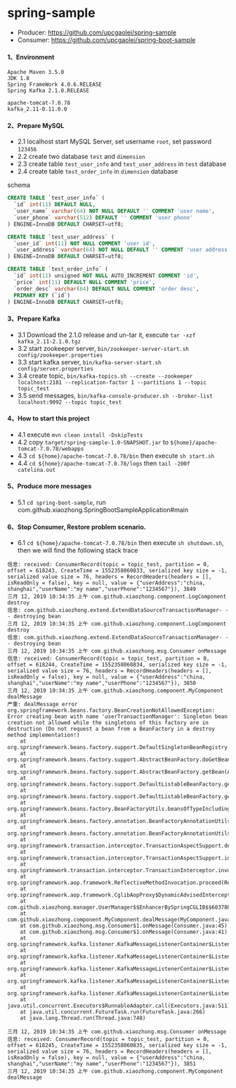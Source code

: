 # spring-sample
* Producer: https://github.com/upcgaolei/spring-sample
* Consumer: https://github.com/upcgaolei/spring-boot-sample

#### 1、Environment
```
Apache Maven 3.5.0
JDK 1.8
Spring FrameWork 4.0.6.RELEASE
Spring Kafka 2.1.0.RELEASE

apache-tomcat-7.0.78
kafka_2.11-0.11.0.0
```

#### 2、Prepare MySQL
* 2.1 localhost start MySQL Server, set username `root`, set password `123456`
* 2.2 create two database `test` and `dimension`
* 2.3 create table `test_user_info` and `test_user_address` in `test` database
* 2.4 create table `test_order_info` in `dimension` database

schema
```sql
CREATE TABLE `test_user_info` (
  `id` int(11) DEFAULT NULL,
  `user_name` varchar(64) NOT NULL DEFAULT '' COMMENT 'user name',
  `user_phone` varchar(512) DEFAULT '' COMMENT 'user phone'
) ENGINE=InnoDB DEFAULT CHARSET=utf8;
```
```sql
CREATE TABLE `test_user_address` (
  `user_id` int(11) NOT NULL COMMENT 'user id',
  `user_address` varchar(64) NOT NULL DEFAULT '' COMMENT 'user address'
) ENGINE=InnoDB DEFAULT CHARSET=utf8;
```
```sql
CREATE TABLE `test_order_info` (
  `id` int(11) unsigned NOT NULL AUTO_INCREMENT COMMENT 'id',
  `price` int(11) DEFAULT NULL COMMENT 'price',
  `order_desc` varchar(64) DEFAULT NULL COMMENT 'order desc',
  PRIMARY KEY (`id`)
) ENGINE=InnoDB DEFAULT CHARSET=utf8;
```

#### 3、Prepare Kafka
* 3.1 Download the 2.1.0 release and un-tar it, execute `tar -xzf kafka_2.11-2.1.0.tgz`
* 3.2 start zookeeper server, `bin/zookeeper-server-start.sh config/zookeeper.properties`
* 3.3 start kafka server, `bin/kafka-server-start.sh config/server.properties`
* 3.4 create topic, `bin/kafka-topics.sh --create --zookeeper localhost:2181 --replication-factor 1 --partitions 1 --topic topic_test`
* 3.5 send messages, `bin/kafka-console-producer.sh --broker-list localhost:9092 --topic topic_test`


#### 4、How to start this project
* 4.1 execute `mvn clean install -DskipTests`
* 4.2 copy `target/spring-sample-1.0-SNAPSHOT.jar` to `${home}/apache-tomcat-7.0.78/webapps`
* 4.3 `cd ${home}/apache-tomcat-7.0.78/bin` then execute `sh start.sh`
* 4.4 `cd ${home}/apache-tomcat-7.0.78/logs` then `tail -200f catelina.out`

#### 5、Produce more messages

* 5.1 `cd spring-boot-sample`, run com.github.xiaozhong.SpringBootSampleApplication#main

#### 6、Stop Consumer, Restore problem scenario.

* 6.1 `cd ${home}/apache-tomcat-7.0.78/bin` then execute `sh shutdown.sh`, then we will find the following stack trace

```
信息: received: ConsumerRecord(topic = topic_test, partition = 0, offset = 618243, CreateTime = 1552358060833, serialized key size = -1, serialized value size = 76, headers = RecordHeaders(headers = [], isReadOnly = false), key = null, value = {"userAddress":"china, shanghai","userName":"my name","userPhone":"1234567"}), 3849
三月 12, 2019 10:34:35 上午 com.github.xiaozhong.component.LogComponent destroy
信息: com.github.xiaozhong.extend.ExtendDataSourceTransactionManager- - - destroying bean
三月 12, 2019 10:34:35 上午 com.github.xiaozhong.component.LogComponent destroy
信息: com.github.xiaozhong.extend.ExtendDataSourceTransactionManager- - - destroying bean
三月 12, 2019 10:34:35 上午 com.github.xiaozhong.msg.Consumer onMessage
信息: received: ConsumerRecord(topic = topic_test, partition = 0, offset = 618244, CreateTime = 1552358060834, serialized key size = -1, serialized value size = 76, headers = RecordHeaders(headers = [], isReadOnly = false), key = null, value = {"userAddress":"china, shanghai","userName":"my name","userPhone":"1234567"}), 3850
三月 12, 2019 10:34:35 上午 com.github.xiaozhong.component.MyComponent dealMessage
严重: dealMessage error
org.springframework.beans.factory.BeanCreationNotAllowedException: Error creating bean with name 'userTransactionManager': Singleton bean creation not allowed while the singletons of this factory are in destruction (Do not request a bean from a BeanFactory in a destroy method implementation!)
	at org.springframework.beans.factory.support.DefaultSingletonBeanRegistry.getSingleton(DefaultSingletonBeanRegistry.java:215)
	at org.springframework.beans.factory.support.AbstractBeanFactory.doGetBean(AbstractBeanFactory.java:298)
	at org.springframework.beans.factory.support.AbstractBeanFactory.getBean(AbstractBeanFactory.java:198)
	at org.springframework.beans.factory.support.DefaultListableBeanFactory.getBeansOfType(DefaultListableBeanFactory.java:470)
	at org.springframework.beans.factory.support.DefaultListableBeanFactory.getBeansOfType(DefaultListableBeanFactory.java:459)
	at org.springframework.beans.factory.BeanFactoryUtils.beansOfTypeIncludingAncestors(BeanFactoryUtils.java:228)
	at org.springframework.beans.factory.annotation.BeanFactoryAnnotationUtils.qualifiedBeanOfType(BeanFactoryAnnotationUtils.java:80)
	at org.springframework.beans.factory.annotation.BeanFactoryAnnotationUtils.qualifiedBeanOfType(BeanFactoryAnnotationUtils.java:56)
	at org.springframework.transaction.interceptor.TransactionAspectSupport.determineTransactionManager(TransactionAspectSupport.java:331)
	at org.springframework.transaction.interceptor.TransactionAspectSupport.invokeWithinTransaction(TransactionAspectSupport.java:252)
	at org.springframework.transaction.interceptor.TransactionInterceptor.invoke(TransactionInterceptor.java:95)
	at org.springframework.aop.framework.ReflectiveMethodInvocation.proceed(ReflectiveMethodInvocation.java:179)
	at org.springframework.aop.framework.CglibAopProxy$DynamicAdvisedInterceptor.intercept(CglibAopProxy.java:644)
	at com.github.xiaozhong.manager.UserManager$$EnhancerBySpringCGLIB$$603786d4.createUserInfo(<generated>)
	at com.github.xiaozhong.component.MyComponent.dealMessage(MyComponent.java:32)
	at com.github.xiaozhong.msg.Consumer$1.onMessage(Consumer.java:45)
	at com.github.xiaozhong.msg.Consumer$1.onMessage(Consumer.java:41)
	at org.springframework.kafka.listener.KafkaMessageListenerContainer$ListenerConsumer.doInvokeRecordListener(KafkaMessageListenerContainer.java:978)
	at org.springframework.kafka.listener.KafkaMessageListenerContainer$ListenerConsumer.doInvokeWithRecords(KafkaMessageListenerContainer.java:943)
	at org.springframework.kafka.listener.KafkaMessageListenerContainer$ListenerConsumer.invokeRecordListener(KafkaMessageListenerContainer.java:894)
	at org.springframework.kafka.listener.KafkaMessageListenerContainer$ListenerConsumer.invokeListener(KafkaMessageListenerContainer.java:763)
	at org.springframework.kafka.listener.KafkaMessageListenerContainer$ListenerConsumer.run(KafkaMessageListenerContainer.java:646)
	at java.util.concurrent.Executors$RunnableAdapter.call(Executors.java:511)
	at java.util.concurrent.FutureTask.run(FutureTask.java:266)
	at java.lang.Thread.run(Thread.java:748)

三月 12, 2019 10:34:35 上午 com.github.xiaozhong.msg.Consumer onMessage
信息: received: ConsumerRecord(topic = topic_test, partition = 0, offset = 618245, CreateTime = 1552358060835, serialized key size = -1, serialized value size = 76, headers = RecordHeaders(headers = [], isReadOnly = false), key = null, value = {"userAddress":"china, shanghai","userName":"my name","userPhone":"1234567"}), 3851
三月 12, 2019 10:34:35 上午 com.github.xiaozhong.component.MyComponent dealMessage
```